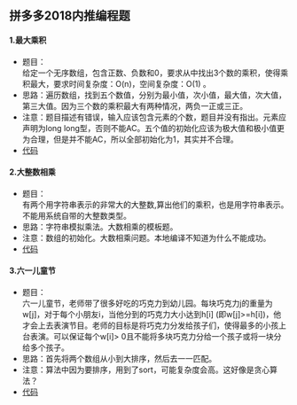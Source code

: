 拼多多2018内推编程题
----
#### 1.最大乘积
* 题目：<br>
给定一个无序数组，包含正数、负数和0，要求从中找出3个数的乘积，使得乘积最大，要求时间复杂度：O(n)，空间复杂度：O(1) 。
* 思路：遍历数组，找到五个数值，分别为最小值，次小值，最大值，次大值，第三大值。因为三个数的乘积最大有两种情况，两负一正或三正。
* 注意：题目描述有错误，输入应该包含元素的个数，题目并没有指出。元素应声明为long long型，否则不能AC。五个值的初始化应该为极大值和极小值更为合理，但是并不能AC，所以全部初始化为1，其实并不合理。
* [代码](https://github.com/Tramac/NewCoder/blob/master/PinDuoDuo2018/maxMultiply.cpp)
#### 2.大整数相乘
* 题目：<br>
有两个用字符串表示的非常大的大整数,算出他们的乘积，也是用字符串表示。不能用系统自带的大整数类型。
* 思路：字符串模拟乘法。大数相乘的模板题。
* 注意：数组的初始化。大数相乘问题。本地编译不知道为什么不能成功。
* [代码](https://github.com/Tramac/NewCoder/blob/master/PinDuoDuo2018/BigNumberMultiply.cpp)
#### 3.六一儿童节
* 题目：<br>
六一儿童节，老师带了很多好吃的巧克力到幼儿园。每块巧克力j的重量为w[j]，对于每个小朋友i，当他分到的巧克力大小达到h[i] (即w[j]>=h[i])，他才会上去表演节目。老师的目标是将巧克力分发给孩子们，使得最多的小孩上台表演。可以保证每个w[i]> 0且不能将多块巧克力分给一个孩子或将一块分给多个孩子。
* 思路：首先将两个数组从小到大排序，然后去一一匹配。
* 注意：算法中因为要排序，用到了sort，可能复杂度会高。这好像是贪心算法？
* [代码](https://github.com/Tramac/NewCoder/blob/master/PinDuoDuo2018/ChildrenDay.cpp)
